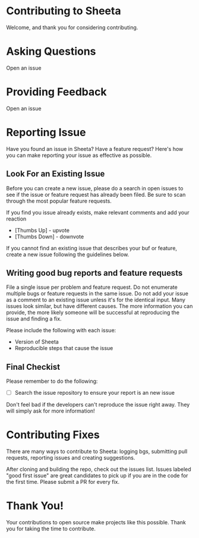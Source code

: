 # Contributing to Sheeta

Welcome, and thank you for considering contributing.

# Asking Questions

Open an issue

# Providing Feedback

Open an issue

# Reporting Issue

Have you found an issue in Sheeta? Have a feature request? Here's how you can make reporting your issue as effective as possible.

## Look For an Existing Issue

Before you can create a new issue, please do a search in open issues to see if the issue or feature request has already been filed.
Be sure to scan through the most popular feature requests.

If you find you issue already exists, make relevant comments and add your reaction

* [Thumbs Up] - upvote
* [Thumbs Down] - downvote

If you cannot find an existing issue that describes your buf or feature, create a new issue following the guidelines below.

## Writing good bug reports and feature requests

File a single issue per problem and feature request. Do not enumerate multiple bugs or feature requests in the same issue.
Do not add your issue as a comment to an existing issue unless it's for the identical input. Many issues look similar, but have different causes.
The more information you can provide, the more likely someone will be successful at reproducing the issue and finding a fix.

Please include the following with each issue:

* Version of Sheeta
* Reproducible steps that cause the issue

## Final Checkist

Please remember to do the following:
 * [ ] Search the issue repository to ensure your report is an new issue

Don't feel bad if the developers can't reproduce the issue right away. They will simply ask for more information!

# Contributing Fixes

There are many ways to contribute to Sheeta: logging bgs, submitting pull requests, reporting issues and creating suggestions.

After cloning and building the repo, check out the issues list. Issues labeled "good first issue" are great candidates to pick up if you are in the code for the first time.
Please submit a PR for every fix.

# Thank You!

Your contributions to open source make projects like this possible. Thank you for taking the time to contribute.
